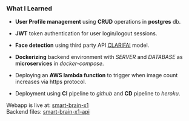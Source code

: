 ### What I Learned

* **User Profile management** using **CRUD** operations in **postgres** db.

* **JWT** token authentication for user login/logout sessions.
* **Face detection** using third party API [CLARIFAI](https://docs.clarifai.com/api-guide/predict/images) model.
* **Dockerizing** backend environment with _SERVER_ and _DATABASE_ as **microservices** in _docker-compose_.
* Deploying an **AWS lambda function** to trigger when image count increases via https protocol.
* Deployment using **CI** pipeline to _github_ and **CD** pipeline to _heroku_.

Webapp is live at: [smart-brain-x1](https://smart-brain-x1.herokuapp.com/) \
Backend files: [smart-brain-x1-api](https://github.com/krishan93985/smart-brain-x1-api)
